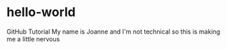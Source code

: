 # hello-world
GitHub Tutorial
My name is Joanne and I'm not technical so this is making me a little nervous

